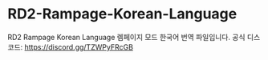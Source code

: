 # RD2-Rampage-Korean-Language
RD2 Rampage Korean Language
렘페이지 모드 한국어 번역 파일입니다. 
공식 디스코드: https://discord.gg/TZWPyFRcGB
